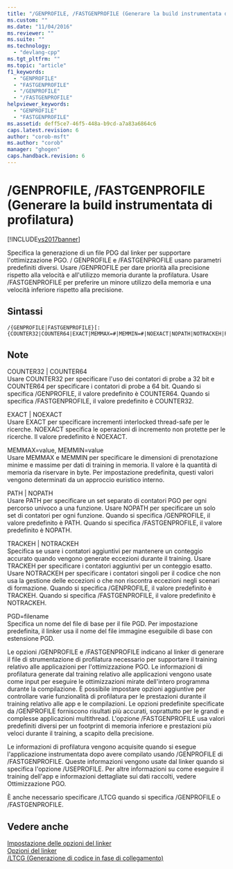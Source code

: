 ```yaml
---
title: "/GENPROFILE, /FASTGENPROFILE (Generare la build instrumentata di profilatura) | Microsoft Docs"
ms.custom: ""
ms.date: "11/04/2016"
ms.reviewer: ""
ms.suite: ""
ms.technology: 
  - "devlang-cpp"
ms.tgt_pltfrm: ""
ms.topic: "article"
f1_keywords: 
  - "GENPROFILE"
  - "FASTGENPROFILE"
  - "/GENPROFILE"
  - "/FASTGENPROFILE"
helpviewer_keywords: 
  - "GENPROFILE"
  - "FASTGENPROFILE"
ms.assetid: deff5ce7-46f5-448a-b9cd-a7a83a6864c6
caps.latest.revision: 6
author: "corob-msft"
ms.author: "corob"
manager: "ghogen"
caps.handback.revision: 6
---
```

# /GENPROFILE, /FASTGENPROFILE (Generare la build instrumentata di profilatura)
[!INCLUDE[vs2017banner](../../assembler/inline/includes/vs2017banner.md)]

Specifica la generazione di un file PDG dal linker per supportare l'ottimizzazione PGO.  \/ GENPROFILE e \/FASTGENPROFILE usano parametri predefiniti diversi. Usare \/GENPROFILE per dare priorità alla precisione rispetto alla velocità e all'utilizzo memoria durante la profilatura. Usare \/FASTGENPROFILE per preferire un minore utilizzo della memoria e una velocità inferiore rispetto alla precisione.  
  
## Sintassi  
  
```  
/{GENPROFILE|FASTGENPROFILE}[:{COUNTER32|COUNTER64|EXACT|MEMMAX=#|MEMMIN=#|NOEXACT|NOPATH|NOTRACKEH|PATH|PGD=filename|TRACKEH}]   
```  
  
## Note  
 COUNTER32 &#124; COUNTER64  
 Usare COUNTER32 per specificare l'uso dei contatori di probe a 32 bit e COUNTER64 per specificare i contatori di probe a 64 bit. Quando si specifica \/GENPROFILE, il valore predefinito è COUNTER64. Quando si specifica \/FASTGENPROFILE, il valore predefinito è COUNTER32.  
  
 EXACT &#124; NOEXACT  
 Usare EXACT per specificare incrementi interlocked thread\-safe per le ricerche. NOEXACT specifica le operazioni di incremento non protette per le ricerche. Il valore predefinito è NOEXACT.  
  
 MEMMAX\=value, MEMMIN\=value  
 Usare MEMMAX e MEMMIN per specificare le dimensioni di prenotazione minime e massime per dati di training in memoria. Il valore è la quantità di memoria da riservare in byte.  Per impostazione predefinita, questi valori vengono determinati da un approccio euristico interno.  
  
 PATH &#124; NOPATH  
 Usare PATH per specificare un set separato di contatori PGO per ogni percorso univoco a una funzione. Usare NOPATH per specificare un solo set di contatori per ogni funzione.   Quando si specifica \/GENPROFILE, il valore predefinito è PATH. Quando si specifica \/FASTGENPROFILE, il valore predefinito è NOPATH.  
  
 TRACKEH &#124; NOTRACKEH  
 Specifica se usare i contatori aggiuntivi per mantenere un conteggio accurato quando vengono generate eccezioni durante il training. Usare TRACKEH per specificare i contatori aggiuntivi per un conteggio esatto. Usare NOTRACKEH per specificare i contatori singoli per il codice che non usa la gestione delle eccezioni o che non riscontra eccezioni negli scenari di formazione.  Quando si specifica \/GENPROFILE, il valore predefinito è TRACKEH. Quando si specifica \/FASTGENPROFILE, il valore predefinito è NOTRACKEH.  
  
 PGD\=filename  
 Specifica un nome del file di base per il file PGD. Per impostazione predefinita, il linker usa il nome del file immagine eseguibile di base con estensione PGD.  
  
 Le opzioni \/GENPROFILE e \/FASTGENPROFILE indicano al linker di generare il file di strumentazione di profilatura necessario per supportare il training relativo alle applicazioni per l'ottimizzazione PGO. Le informazioni di profilatura generate dal training relativo alle applicazioni vengono usate come input per eseguire le ottimizzazioni mirate dell'intero programma durante la compilazione.   È possibile impostare opzioni aggiuntive per controllare varie funzionalità di profilatura per le prestazioni durante il training relativo alle app e le compilazioni. Le opzioni predefinite specificate da \/GENPROFILE forniscono risultati più accurati, soprattutto per le grandi e complesse applicazioni multithread. L'opzione \/FASTGENPROFILE usa valori predefiniti diversi per un footprint di memoria inferiore e prestazioni più veloci durante il training, a scapito della precisione.  
  
 Le informazioni di profilatura vengono acquisite quando si esegue l'applicazione instrumentata dopo avere compilato usando \/GENPROFILE di \/FASTGENPROFILE. Queste informazioni vengono usate dal linker quando si specifica l'opzione \/USEPROFILE. Per altre informazioni su come eseguire il training dell'app e informazioni dettagliate sui dati raccolti, vedere Ottimizzazione PGO.  
  
 È anche necessario specificare \/LTCG quando si specifica \/GENPROFILE o \/FASTGENPROFILE.  
  
## Vedere anche  
 [Impostazione delle opzioni del linker](../../build/reference/setting-linker-options.md)   
 [Opzioni del linker](../../build/reference/linker-options.md)   
 [\/LTCG \(Generazione di codice in fase di collegamento\)](../../build/reference/ltcg-link-time-code-generation.md)